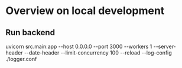 # Overview on local development

## Run backend

uvicorn src.main:app --host 0.0.0.0 --port 3000 --workers 1 --server-header --date-header --limit-concurrency 100 --reload --log-config ./logger.conf 
